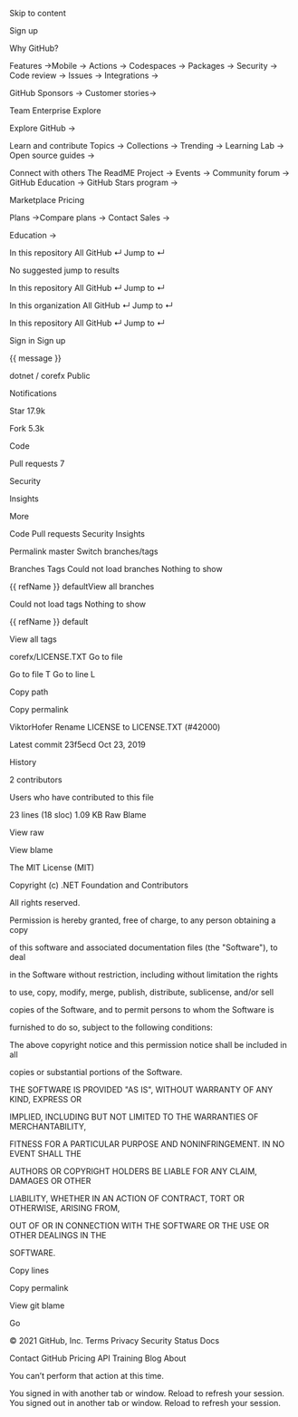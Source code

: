 Skip to content 

Sign up 




Why GitHub? 

Features →Mobile →
Actions →
Codespaces →
Packages →
Security →
Code review →
Issues →
Integrations →

GitHub Sponsors →
Customer stories→




Team
Enterprise
Explore 

Explore GitHub →

Learn and contribute
Topics →
Collections →
Trending →
Learning Lab →
Open source guides →

Connect with others
The ReadME Project →
Events →
Community forum →
GitHub Education →
GitHub Stars program →




Marketplace
Pricing 

Plans →Compare plans →
Contact Sales →

Education →









 
 


In this repository All GitHub ↵
Jump to ↵


No suggested jump to results


 
 


In this repository All GitHub ↵
Jump to ↵


 
 


In this organization All GitHub ↵
Jump to ↵


 
 


In this repository All GitHub ↵
Jump to ↵







Sign in
Sign up






 {{ message }}





 dotnet / corefx Public



 Notifications

 Star 17.9k

 Fork 5.3k




 Code 

 Pull requests 7

 Security


 Insights 


 More

Code
Pull requests
Security
Insights







Permalink 
 master 
Switch branches/tags 


Branches Tags
Could not load branches
Nothing to show



 {{ refName }} defaultView all branches


Could not load tags
Nothing to show

 {{ refName }} default

View all tags








corefx/LICENSE.TXT
Go to file 

Go to file T
Go to line L

Copy path

Copy permalink





ViktorHofer Rename LICENSE to LICENSE.TXT (#42000)


Latest commit 23f5ecd Oct 23, 2019
 
 History



 2 contributors

Users who have contributed to this file




 

23 lines (18 sloc)  1.09 KB
Raw Blame

 
 





View raw

View blame





The MIT License (MIT)





Copyright (c) .NET Foundation and Contributors





All rights reserved.





Permission is hereby granted, free of charge, to any person obtaining a copy


of this software and associated documentation files (the "Software"), to deal


in the Software without restriction, including without limitation the rights


to use, copy, modify, merge, publish, distribute, sublicense, and/or sell


copies of the Software, and to permit persons to whom the Software is


furnished to do so, subject to the following conditions:





The above copyright notice and this permission notice shall be included in all


copies or substantial portions of the Software.





THE SOFTWARE IS PROVIDED "AS IS", WITHOUT WARRANTY OF ANY KIND, EXPRESS OR


IMPLIED, INCLUDING BUT NOT LIMITED TO THE WARRANTIES OF MERCHANTABILITY,


FITNESS FOR A PARTICULAR PURPOSE AND NONINFRINGEMENT. IN NO EVENT SHALL THE


AUTHORS OR COPYRIGHT HOLDERS BE LIABLE FOR ANY CLAIM, DAMAGES OR OTHER


LIABILITY, WHETHER IN AN ACTION OF CONTRACT, TORT OR OTHERWISE, ARISING FROM,


OUT OF OR IN CONNECTION WITH THE SOFTWARE OR THE USE OR OTHER DEALINGS IN THE


SOFTWARE.




Copy lines

Copy permalink

View git blame






Go








© 2021 GitHub, Inc.
Terms
Privacy
Security
Status
Docs


Contact GitHub
Pricing
API
Training
Blog
About





 
 You can’t perform that action at this time.

 You signed in with another tab or window. Reload to refresh your session. You signed out in another tab or window. Reload to refresh your session.









 


